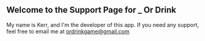 ## Welcome to the Support Page for _ Or Drink

My name is Kerr, and I'm the developer of this app. If you need any support, feel free to email me at ordrinkgame@gmail.com
